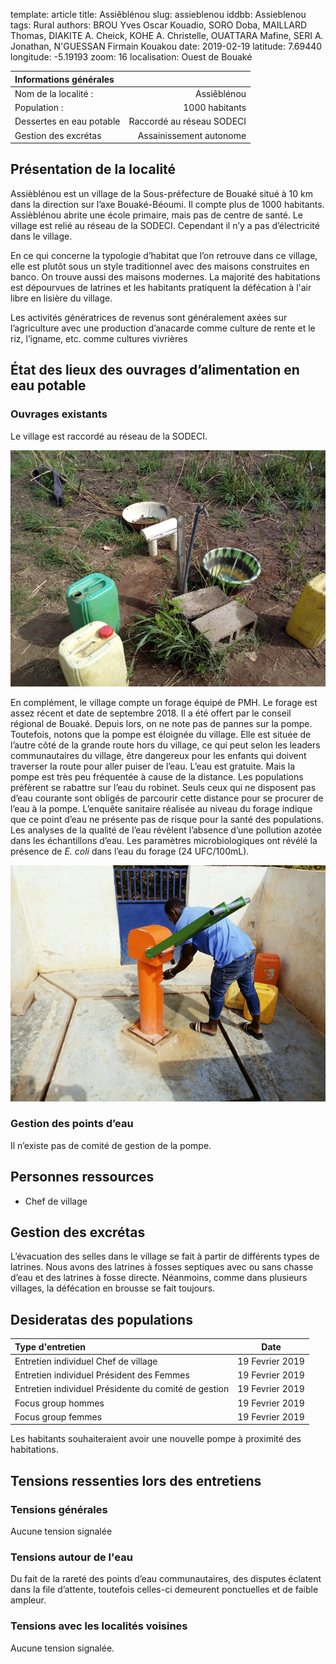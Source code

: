 template: article
title: Assiêblénou
slug: assieblenou
iddbb: Assieblenou
tags: Rural
authors: BROU Yves Oscar Kouadio, SORO Doba, MAILLARD Thomas, DIAKITE A. Cheick, KOHE A. Christelle, OUATTARA Mafine, SERI A. Jonathan, N'GUESSAN Firmain Kouakou
date: 2019-02-19
latitude:  7.69440 
longitude: -5.19193
zoom: 16
localisation: Ouest de Bouaké




|Informations générales||
|:--|--:|
| Nom de la localité : | Assiêblénou | 
| Population : | 1000 habitants | 
| Dessertes en eau potable | Raccordé au réseau SODECI | 
| Gestion des excrétas | Assainissement autonome |
 


## Présentation de la localité
Assièblénou est un village de la Sous-préfecture de Bouaké situé à 10 km dans la direction sur l’axe Bouaké-Béoumi. Il compte plus de 1000 habitants. Assièblénou abrite une école primaire, mais pas de centre de santé. Le village est relié au réseau de la SODECI. Cependant il n’y a pas d’électricité dans le village.


En ce qui concerne la typologie d’habitat que l’on retrouve dans ce village, elle est plutôt sous un style traditionnel avec des maisons construites en banco. On trouve aussi des maisons modernes. La majorité des habitations est dépourvues de latrines et les habitants pratiquent la défécation à l'air libre en lisière du village.


Les activités génératrices de revenus sont généralement axées sur l’agriculture avec une production d’anacarde comme culture de rente et le riz, l’igname, etc. comme cultures vivrières


## État des lieux des ouvrages d’alimentation en eau potable

### Ouvrages existants
Le village est raccordé au réseau de la SODECI.


![Robinet de la SODECI](images/assieblenou1.jpg "Robinet de la SODECI")


En complément, le village compte un forage équipé de PMH. Le forage est assez récent et date de septembre 2018. Il a été offert par le conseil régional de Bouaké. Depuis lors, on ne note pas de pannes sur la pompe. Toutefois, notons que la pompe est éloignée du village. Elle est située de l’autre côté de la grande route hors du village, ce qui peut selon les leaders communautaires du village, être dangereux pour les enfants qui doivent traverser la route pour aller puiser de l’eau. L’eau est gratuite. Mais la pompe est très peu fréquentée à cause de la distance. Les populations préfèrent se rabattre sur l’eau du robinet. Seuls ceux qui ne disposent pas d’eau courante sont obligés de parcourir cette distance pour se procurer de l’eau à la pompe.
L’enquête sanitaire réalisée au niveau du forage indique que ce point d’eau ne présente pas de risque pour la santé des populations. Les analyses de la qualité de l’eau révèlent l’absence d’une pollution azotée dans les échantillons d’eau. Les paramètres microbiologiques ont révélé la présence de *E. coli* dans l’eau du forage (24 UFC/100mL).


![PMH](images/assieblenou2.jpg "PMH")


### Gestion des points d’eau

 Il n’existe pas de comité de gestion de la pompe.

## Personnes ressources


* Chef de village


## Gestion des excrétas
L’évacuation des selles dans le village se fait à partir de différents types de latrines. Nous avons des latrines à fosses septiques avec ou sans chasse d’eau et des latrines à fosse directe. Néanmoins, comme dans plusieurs villages, la défécation en brousse se fait toujours.
## Desideratas des populations
| Type d'entretien | Date | 
| :-- | :--: | 
| Entretien individuel Chef de village |19 Fevrier 2019| 
| Entretien individuel Président des Femmes|19 Fevrier 2019| 
| Entretien individuel Présidente du comité de gestion|19 Fevrier 2019| 
| Focus group hommes |19 Fevrier 2019| 
| Focus group femmes |19 Fevrier 2019| 



Les habitants souhaiteraient avoir une nouvelle pompe à proximité des habitations.

## Tensions ressenties lors des entretiens

### Tensions générales
Aucune tension signalée

### Tensions autour de l'eau
Du fait de la rareté des points d’eau communautaires, des disputes éclatent dans la file d’attente, toutefois celles-ci demeurent ponctuelles et de faible ampleur.

### Tensions avec les localités voisines
Aucune tension signalée.


